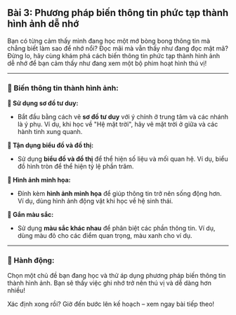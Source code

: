 ## Bài 3: Phương pháp biến thông tin phức tạp thành hình ảnh dễ nhớ

Bạn có từng cảm thấy mình đang học một mớ bòng bong thông tin mà chẳng biết làm sao để nhớ nổi? Đọc mãi mà vẫn thấy như đang đọc mật mã? Đừng lo, hãy cùng khám phá cách biến thông tin phức tạp thành hình ảnh dễ nhớ để bạn cảm thấy như đang xem một bộ phim hoạt hình thú vị!

---

### 📌 Biến thông tin thành hình ảnh:

**🔹 Sử dụng sơ đồ tư duy:**

- Bắt đầu bằng cách vẽ **sơ đồ tư duy** với ý chính ở trung tâm và các nhánh là ý phụ. Ví dụ, khi học về "Hệ mặt trời", hãy vẽ mặt trời ở giữa và các hành tinh xung quanh.

**🔹 Tận dụng biểu đồ và đồ thị:**

- Sử dụng **biểu đồ và đồ thị** để thể hiện số liệu và mối quan hệ. Ví dụ, biểu đồ hình tròn để thể hiện tỷ lệ phần trăm.

**🔹 Hình ảnh minh họa:**

- Đính kèm **hình ảnh minh họa** để giúp thông tin trở nên sống động hơn. Ví dụ, dùng hình ảnh động vật khi học về hệ sinh thái.

**🔹 Gắn màu sắc:**

- Sử dụng **màu sắc khác nhau** để phân biệt các phần thông tin. Ví dụ, dùng màu đỏ cho các điểm quan trọng, màu xanh cho ví dụ.

---

### 🚀 Hành động:

Chọn một chủ đề bạn đang học và thử áp dụng phương pháp biến thông tin thành hình ảnh. Bạn sẽ thấy việc ghi nhớ trở nên thú vị và dễ dàng hơn nhiều!

Xác định xong rồi? Giờ đến bước lên kế hoạch – xem ngay bài tiếp theo!